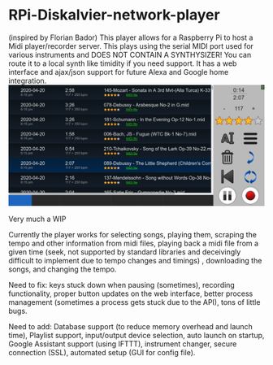 # RPi-Diskalvier-network-player
(inspired by Florian Bador)
This player allows for a Raspberry Pi to host a Midi player/recorder server. This plays using the serial MIDI port used for various instruments and DOES NOT CONTAIN A SYNTHYSIZER! You can route it to a local synth like timidity if you need support. 
It has a web interface and ajax/json support for future Alexa and Google home integration.
![](./static/screenshot.png)

Very much a WIP

Currently the player works for selecting songs, playing them, scraping the tempo and other information from midi files, playing back a midi file from a given time (seek, not supported by standard libraries and deceivingly difficult to implement due to tempo changes and timings)
, downloading the songs, and changing the tempo.

Need to fix:
keys stuck down when pausing (sometimes), recording functionality, proper button updates on the web interface, better process management (sometimes a process gets stuck due to the API), tons of little bugs.

Need to add: Database support (to reduce memory overhead and launch time), Playlist support, input/output device selection, auto launch on startup, Google Assistant support (using IFTTT), instrument changer, secure connection (SSL), automated setup (GUI for config file).

